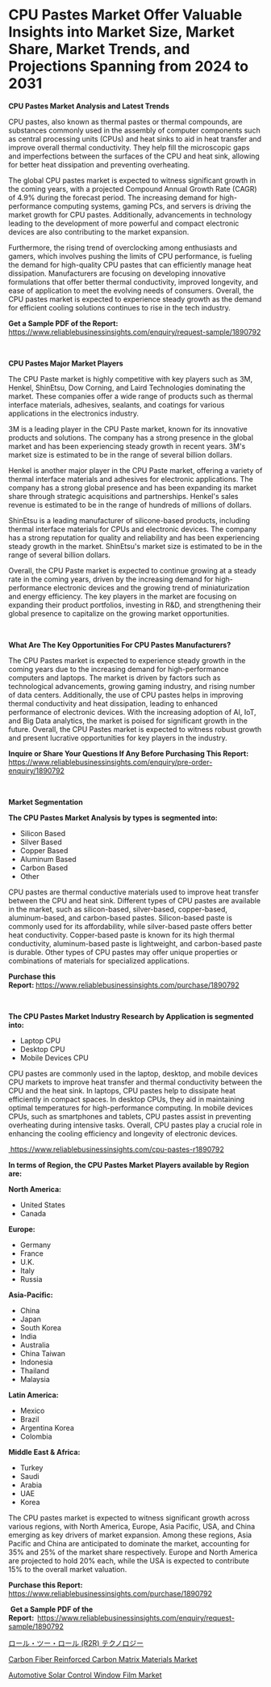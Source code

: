 <p><h1>CPU Pastes Market Offer Valuable Insights into Market Size, Market Share, Market Trends, and Projections Spanning from 2024 to 2031</h1></p><p><strong>CPU Pastes Market Analysis and Latest Trends</strong></p>
<p><p>CPU pastes, also known as thermal pastes or thermal compounds, are substances commonly used in the assembly of computer components such as central processing units (CPUs) and heat sinks to aid in heat transfer and improve overall thermal conductivity. They help fill the microscopic gaps and imperfections between the surfaces of the CPU and heat sink, allowing for better heat dissipation and preventing overheating.</p><p>The global CPU pastes market is expected to witness significant growth in the coming years, with a projected Compound Annual Growth Rate (CAGR) of 4.9% during the forecast period. The increasing demand for high-performance computing systems, gaming PCs, and servers is driving the market growth for CPU pastes. Additionally, advancements in technology leading to the development of more powerful and compact electronic devices are also contributing to the market expansion.</p><p>Furthermore, the rising trend of overclocking among enthusiasts and gamers, which involves pushing the limits of CPU performance, is fueling the demand for high-quality CPU pastes that can efficiently manage heat dissipation. Manufacturers are focusing on developing innovative formulations that offer better thermal conductivity, improved longevity, and ease of application to meet the evolving needs of consumers. Overall, the CPU pastes market is expected to experience steady growth as the demand for efficient cooling solutions continues to rise in the tech industry.</p></p>
<p><strong>Get a Sample PDF of the Report:&nbsp;</strong> <a href="https://www.reliablebusinessinsights.com/enquiry/request-sample/1890792">https://www.reliablebusinessinsights.com/enquiry/request-sample/1890792</a></p>
<p>&nbsp;</p>
<p><strong>CPU Pastes Major Market Players</strong></p>
<p><p>The CPU Paste market is highly competitive with key players such as 3M, Henkel, ShinEtsu, Dow Corning, and Laird Technologies dominating the market. These companies offer a wide range of products such as thermal interface materials, adhesives, sealants, and coatings for various applications in the electronics industry.</p><p>3M is a leading player in the CPU Paste market, known for its innovative products and solutions. The company has a strong presence in the global market and has been experiencing steady growth in recent years. 3M's market size is estimated to be in the range of several billion dollars.</p><p>Henkel is another major player in the CPU Paste market, offering a variety of thermal interface materials and adhesives for electronic applications. The company has a strong global presence and has been expanding its market share through strategic acquisitions and partnerships. Henkel's sales revenue is estimated to be in the range of hundreds of millions of dollars.</p><p>ShinEtsu is a leading manufacturer of silicone-based products, including thermal interface materials for CPUs and electronic devices. The company has a strong reputation for quality and reliability and has been experiencing steady growth in the market. ShinEtsu's market size is estimated to be in the range of several billion dollars.</p><p>Overall, the CPU Paste market is expected to continue growing at a steady rate in the coming years, driven by the increasing demand for high-performance electronic devices and the growing trend of miniaturization and energy efficiency. The key players in the market are focusing on expanding their product portfolios, investing in R&D, and strengthening their global presence to capitalize on the growing market opportunities.</p></p>
<p>&nbsp;</p>
<p><strong>What Are The Key Opportunities For CPU Pastes Manufacturers?</strong></p>
<p><p>The CPU Pastes market is expected to experience steady growth in the coming years due to the increasing demand for high-performance computers and laptops. The market is driven by factors such as technological advancements, growing gaming industry, and rising number of data centers. Additionally, the use of CPU pastes helps in improving thermal conductivity and heat dissipation, leading to enhanced performance of electronic devices. With the increasing adoption of AI, IoT, and Big Data analytics, the market is poised for significant growth in the future. Overall, the CPU Pastes market is expected to witness robust growth and present lucrative opportunities for key players in the industry.</p></p>
<p><strong>Inquire or Share Your Questions If Any Before Purchasing This Report:</strong> <a href="https://www.reliablebusinessinsights.com/enquiry/pre-order-enquiry/1890792">https://www.reliablebusinessinsights.com/enquiry/pre-order-enquiry/1890792</a></p>
<p>&nbsp;</p>
<p><strong>Market Segmentation</strong></p>
<p><strong>The CPU Pastes Market Analysis by types is segmented into:</strong></p>
<p><ul><li>Silicon Based</li><li>Silver Based</li><li>Copper Based</li><li>Aluminum Based</li><li>Carbon Based</li><li>Other</li></ul></p>
<p><p>CPU pastes are thermal conductive materials used to improve heat transfer between the CPU and heat sink. Different types of CPU pastes are available in the market, such as silicon-based, silver-based, copper-based, aluminum-based, and carbon-based pastes. Silicon-based paste is commonly used for its affordability, while silver-based paste offers better heat conductivity. Copper-based paste is known for its high thermal conductivity, aluminum-based paste is lightweight, and carbon-based paste is durable. Other types of CPU pastes may offer unique properties or combinations of materials for specialized applications.</p></p>
<p><strong>Purchase this Report:&nbsp;</strong><a href="https://www.reliablebusinessinsights.com/purchase/1890792">https://www.reliablebusinessinsights.com/purchase/1890792</a></p>
<p>&nbsp;</p>
<p><strong>The CPU Pastes Market Industry Research by Application is segmented into:</strong></p>
<p><ul><li>Laptop CPU</li><li>Desktop CPU</li><li>Mobile Devices CPU</li></ul></p>
<p><p>CPU pastes are commonly used in the laptop, desktop, and mobile devices CPU markets to improve heat transfer and thermal conductivity between the CPU and the heat sink. In laptops, CPU pastes help to dissipate heat efficiently in compact spaces. In desktop CPUs, they aid in maintaining optimal temperatures for high-performance computing. In mobile devices CPUs, such as smartphones and tablets, CPU pastes assist in preventing overheating during intensive tasks. Overall, CPU pastes play a crucial role in enhancing the cooling efficiency and longevity of electronic devices.</p></p>
<p><a href="https://www.reliablebusinessinsights.com/cpu-pastes-r1890792">&nbsp;https://www.reliablebusinessinsights.com/cpu-pastes-r1890792</a></p>
<p><strong>In terms of Region, the CPU Pastes Market Players available by Region are:</strong></p>
<p>
    <p> <strong> North America: </strong>
        <ul>
            <li>United States</li>
            <li>Canada</li>
        </ul>
        </p> 
    <p> <strong> Europe: </strong>
        <ul>
            <li>Germany</li>
            <li>France</li>
            <li>U.K.</li>
            <li>Italy</li>
            <li>Russia</li>
        </ul>
        </p> 
    <p> <strong> Asia-Pacific: </strong>
        <ul>
            <li>China</li>
            <li>Japan</li>
            <li>South Korea</li>
            <li>India</li>
            <li>Australia</li>
            <li>China Taiwan</li>
            <li>Indonesia</li>
            <li>Thailand</li>
            <li>Malaysia</li>
        </ul>
        </p> 
    <p> <strong> Latin America: </strong>
        <ul>
            <li>Mexico</li>
            <li>Brazil</li>
            <li>Argentina Korea</li>
            <li>Colombia</li>
        </ul>
        </p> 
    <p> <strong> Middle East & Africa: </strong>
        <ul>
            <li>Turkey</li>
            <li>Saudi</li>
            <li>Arabia</li>
            <li>UAE</li>
            <li>Korea</li>
        </ul>
    </p>
    </p>
<p><p>The CPU pastes market is expected to witness significant growth across various regions, with North America, Europe, Asia Pacific, USA, and China emerging as key drivers of market expansion. Among these regions, Asia Pacific and China are anticipated to dominate the market, accounting for 35% and 25% of the market share respectively. Europe and North America are projected to hold 20% each, while the USA is expected to contribute 15% to the overall market valuation.</p></p>
<p><strong>Purchase this Report: </strong><a href="https://www.reliablebusinessinsights.com/purchase/1890792">https://www.reliablebusinessinsights.com/purchase/1890792</a></p>
<p>&nbsp;<strong>Get a Sample PDF of the Report:&nbsp;&nbsp;</strong><a href="https://www.reliablebusinessinsights.com/enquiry/request-sample/1890792">https://www.reliablebusinessinsights.com/enquiry/request-sample/1890792</a></p>
<p><strong></strong></p>
<p><p><a href="https://github.com/MacyOrn/Market-Research-Report-List-1/blob/main/6408756138884.md">ロール・ツー・ロール (R2R) テクノロジー</a></p><p><a href="https://github.com/sarohimweaach77/Market-Research-Report-List-1/blob/main/carbon-fiber-reinforced-carbon-matrix-materials-market.md">Carbon Fiber Reinforced Carbon Matrix Materials Market</a></p><p><a href="https://github.com/nigngrjl95/Market-Research-Report-List-1/blob/main/automotive-solar-control-window-film-market.md">Automotive Solar Control Window Film Market</a></p></p>